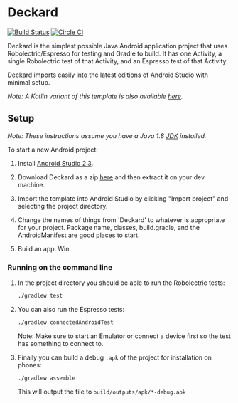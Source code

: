 # Deckard
[![Build Status](https://travis-ci.org/robolectric/deckard.svg?branch=master)](https://travis-ci.org/robolectric/deckard)
[![Circle CI](https://circleci.com/gh/robolectric/deckard.svg?style=svg)](https://circleci.com/gh/robolectric/deckard)

Deckard is the simplest possible Java Android application project that uses Robolectric/Espresso for testing and Gradle to build. It has one Activity, a single Robolectric test of that Activity, and an Espresso test of that Activity.

Deckard imports easily into the latest editions of Android Studio with minimal setup.

*Note: A Kotlin variant of this template is also available [here](https://github.com/seadowg/deckard-kotlin).*

## Setup

*Note: These instructions assume you have a Java 1.8 [JDK](http://www.oracle.com/technetwork/java/javase/downloads/index.html) installed.*

To start a new Android project:

1. Install [Android Studio 2.3](http://developer.android.com/sdk/index.html).
1. Download Deckard as a zip [here](https://github.com/robolectric/deckard/archive/master.zip) and then extract it on your dev machine.

1. Import the template into Android Studio by clicking "Import project" and selecting the project directory.

1. Change the names of things from 'Deckard' to whatever is appropriate for your project. Package name, classes, build.gradle, and the AndroidManifest are good places to start.
1. Build an app. Win.

### Running on the command line

1. In the project directory you should be able to run the Robolectric tests:
    ```bash
    ./gradlew test
    ```

1. You can also run the Espresso tests:
    ```bash
    ./gradlew connectedAndroidTest
    ```
    Note: Make sure to start an Emulator or connect a device first so the test has something to connect to.

1. Finally you can build a debug `.apk` of the project for installation on phones:
    ```bash
    ./gradlew assemble
    ```
    This will output the file to `build/outputs/apk/*-debug.apk`
